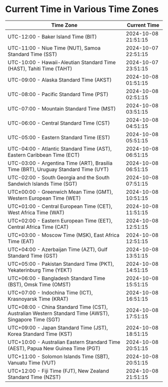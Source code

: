 # Current Time in Various Time Zones

| Time Zone | Current Time |
|-----------|--------------|
| UTC-12:00 - Baker Island Time (BIT) | 2024-10-08 21:51:15 |
| UTC-11:00 - Niue Time (NUT), Samoa Standard Time (SST) | 2024-10-07 22:51:15 |
| UTC-10:00 - Hawaii-Aleutian Standard Time (HAST), Tahiti Time (TAHT) | 2024-10-07 23:51:15 |
| UTC-09:00 - Alaska Standard Time (AKST) | 2024-10-08 01:51:15 |
| UTC-08:00 - Pacific Standard Time (PST) | 2024-10-08 02:51:15 |
| UTC-07:00 - Mountain Standard Time (MST) | 2024-10-08 03:51:15 |
| UTC-06:00 - Central Standard Time (CST) | 2024-10-08 04:51:15 |
| UTC-05:00 - Eastern Standard Time (EST) | 2024-10-08 05:51:15 |
| UTC-04:00 - Atlantic Standard Time (AST), Eastern Caribbean Time (ECT) | 2024-10-08 06:51:15 |
| UTC-03:00 - Argentina Time (ART), Brasília Time (BRT), Uruguay Standard Time (UYT) | 2024-10-08 06:51:15 |
| UTC-02:00 - South Georgia and the South Sandwich Islands Time (SGT) | 2024-10-08 07:51:15 |
| UTC±00:00 - Greenwich Mean Time (GMT), Western European Time (WET) | 2024-10-08 10:51:15 |
| UTC+01:00 - Central European Time (CET), West Africa Time (WAT) | 2024-10-08 11:51:15 |
| UTC+02:00 - Eastern European Time (EET), Central Africa Time (CAT) | 2024-10-08 12:51:15 |
| UTC+03:00 - Moscow Time (MSK), East Africa Time (EAT) | 2024-10-08 12:51:15 |
| UTC+04:00 - Azerbaijan Time (AZT), Gulf Standard Time (GST) | 2024-10-08 13:51:15 |
| UTC+05:00 - Pakistan Standard Time (PKT), Yekaterinburg Time (YEKT) | 2024-10-08 14:51:15 |
| UTC+06:00 - Bangladesh Standard Time (BST), Omsk Time (OMST) | 2024-10-08 15:51:15 |
| UTC+07:00 - Indochina Time (ICT), Krasnoyarsk Time (KRAT) | 2024-10-08 16:51:15 |
| UTC+08:00 - China Standard Time (CST), Australian Western Standard Time (AWST), Singapore Time (SGT) | 2024-10-08 17:51:15 |
| UTC+09:00 - Japan Standard Time (JST), Korea Standard Time (KST) | 2024-10-08 18:51:15 |
| UTC+10:00 - Australian Eastern Standard Time (AEST), Papua New Guinea Time (PGT) | 2024-10-08 20:51:15 |
| UTC+11:00 - Solomon Islands Time (SBT), Vanuatu Time (VUT) | 2024-10-08 20:51:15 |
| UTC+12:00 - Fiji Time (FJT), New Zealand Standard Time (NZST) | 2024-10-08 21:51:15 |
